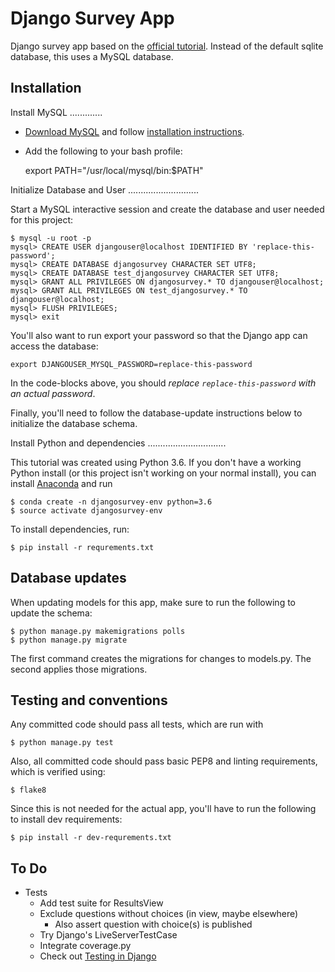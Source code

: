 Django Survey App
=================

Django survey app based on the [official
tutorial](https://docs.djangoproject.com/en/1.10/intro/tutorial01/). Instead of
the default sqlite database, this uses a MySQL database.


Installation
------------

Install MySQL
.............

- [Download MySQL](https://dev.mysql.com/downloads/mysql/) and follow
  [installation instructions](https://dev.mysql.com/doc/refman/5.7/en/installing.html).

- Add the following to your bash profile:

    export PATH="/usr/local/mysql/bin:$PATH"

Initialize Database and User
............................

Start a MySQL interactive session and create the database and user needed for
this project:

    $ mysql -u root -p
    mysql> CREATE USER djangouser@localhost IDENTIFIED BY 'replace-this-password';
    mysql> CREATE DATABASE djangosurvey CHARACTER SET UTF8;
    mysql> CREATE DATABASE test_djangosurvey CHARACTER SET UTF8;
    mysql> GRANT ALL PRIVILEGES ON djangosurvey.* TO djangouser@localhost;
    mysql> GRANT ALL PRIVILEGES ON test_djangosurvey.* TO djangouser@localhost;
    mysql> FLUSH PRIVILEGES;
    mysql> exit

You'll also want to run export your password so that the Django app can access
the database:

    export DJANGOUSER_MYSQL_PASSWORD=replace-this-password

In the code-blocks above, you should *replace `replace-this-password` with an
actual password*.

Finally, you'll need to follow the database-update instructions below to initialize the database schema.

Install Python and dependencies
...............................

This tutorial was created using Python 3.6.  If you don't have a working Python
install (or this project isn't working on your normal install), you can install
[Anaconda](https://www.continuum.io/downloads) and run

    $ conda create -n djangosurvey-env python=3.6
    $ source activate djangosurvey-env

To install dependencies, run:

    $ pip install -r requrements.txt


Database updates
----------------

When updating models for this app, make sure to run the following to update
the schema:

    $ python manage.py makemigrations polls
    $ python manage.py migrate

The first command creates the migrations for changes to models.py. The second
applies those migrations.


Testing and conventions
-----------------------

Any committed code should pass all tests, which are run with

    $ python manage.py test

Also, all committed code should pass basic PEP8 and linting requirements,
which is verified using:

    $ flake8

Since this is not needed for the actual app, you'll have to run the following
to install dev requirements:

    $ pip install -r dev-requrements.txt


To Do
-----

- Tests
    - Add test suite for ResultsView
    - Exclude questions without choices (in view, maybe elsewhere)
        - Also assert question with choice(s) is published
    - Try Django's LiveServerTestCase
    - Integrate coverage.py
    - Check out [Testing in Django](https://docs.djangoproject.com/en/1.10/topics/testing/)
